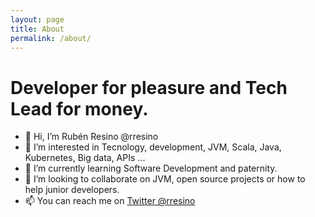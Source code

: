 ```yaml
---
layout: page
title: About
permalink: /about/
---
```


# Developer for pleasure and Tech Lead for money.

- 👋 Hi, I’m Rubén Resino @rresino 
- 👀 I’m interested in Tecnology, development, JVM, Scala, Java, Kubernetes, Big data, APIs ...
- 🌱 I’m currently learning Software Development and paternity.
- 💞️ I’m looking to collaborate on JVM, open source projects or how to help junior developers.
- 📫 You can reach me on [Twitter @rresino](https://twitter.com/rresino)

